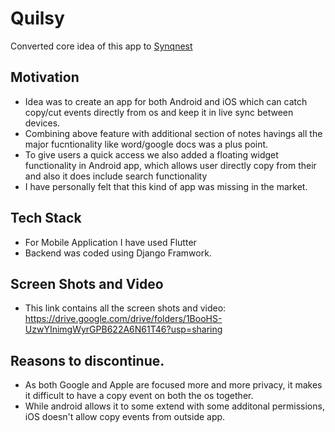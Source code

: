 # Quilsy
Converted core idea of this app to [Synqnest](https://synqnest.com)

## Motivation
- Idea was to create an app for both Android and iOS which can catch copy/cut events directly from os and keep it in live sync between devices.
- Combining above feature with additional section of notes havings all the major fucntionality like word/google docs was a plus point.
- To give users a quick access we also added a floating widget functionality in Android app, which allows user directly copy from their and also it does include search functionality
- I have personally felt that this kind of app was missing in the market.

## Tech Stack
- For Mobile Application I have used Flutter
- Backend was coded using Django Framwork.

## Screen Shots and Video
- This link contains all the screen shots and video: https://drive.google.com/drive/folders/1BooHS-UzwYInimgWyrGPB622A6N61T46?usp=sharing

## Reasons to discontinue.
- As both Google and Apple are focused more and more privacy, it makes it difficult to have a copy event on both the os together.
- While android allows it to some extend with some additonal permissions, iOS doesn't allow copy events from outside app.  
